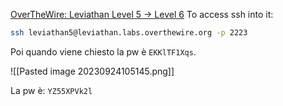 [OverTheWire: Leviathan Level 5 → Level 6](https://overthewire.org/wargames/leviathan/leviathan6.html)
To access ssh into it:
```bash
ssh leviathan5@leviathan.labs.overthewire.org -p 2223
```
Poi quando viene chiesto la pw è `EKKlTF1Xqs`.

![[Pasted image 20230924105145.png]]

La pw è: `YZ55XPVk2l`